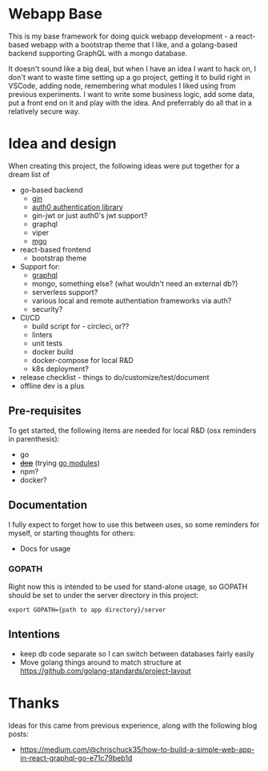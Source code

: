 # Webapp Base
This is my base framework for doing quick webapp development - a
react-based webapp with a bootstrap theme that I like, and a
golang-based backend supporting GraphQL with a mongo database.

It doesn't sound like a big deal, but when I have an idea I want to hack on, I don't want to waste time setting up a go project, getting it to build right in VSCode, adding node, remembering what modules I liked using from previous experiments. I want to write some business logic, add some data, put a front end on it and play with the idea. And preferrably do all that in a relatively secure way.

# Idea and design
When creating this project, the following ideas were put together for a dream list of 
 * go-based backend
   * [gin](https://github.com/gin-gonic/gin)
   * [auth0 authentication library](https://github.com/auth0-samples/auth0-golang-web-app)
   * gin-jwt or just auth0's jwt support?
   * graphql
   * viper
   * [mgo](https://github.com/globalsign/mgo)
 * react-based frontend
   * bootstrap theme
 * Support for:
   * [graphql](https://graphql.org/)
   * mongo, something else? (what wouldn't need an external db?)
   * serverless support?
   * various local and remote authentiation frameworks via auth?
   * security?
 * CI/CD
   * build script for - circleci, or??
   * linters
   * unit tests
   * docker build
   * docker-compose for local R&D
   * k8s deployment?
 * release checklist - things to do/customize/test/document
 * offline dev is a plus

## Pre-requisites
To get started, the following items are needed for local R&D (osx reminders in parenthesis):
 * go
 * ~~[dep](https://github.com/golang/dep)~~ (trying [go modules](https://github.com/golang/go/wiki/Modules))
 * npm?
 * docker?

## Documentation
I fully expect to forget how to use this between uses, so some
reminders for myself, or starting thoughts for others:
 * Docs for usage

### GOPATH
Right now this is intended to be used for stand-alone usage, so
GOPATH should be set to under the server directory in this project:
```
export GOPATH={path to app directory}/server
```

## Intentions
 * keep db code separate so I can switch between databases fairly easily
 * Move golang things around to match structure at https://github.com/golang-standards/project-layout

# Thanks
Ideas for this came from previous experience, along with the following blog posts:
 * https://medium.com/@chrischuck35/how-to-build-a-simple-web-app-in-react-graphql-go-e71c79beb1d

